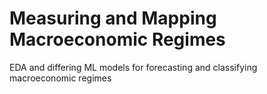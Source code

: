 # Measuring and Mapping Macroeconomic Regimes
EDA and differing ML models for forecasting and classifying macroeconomic regimes
